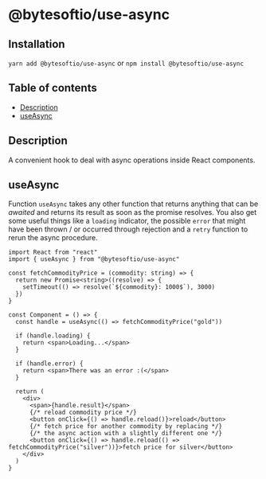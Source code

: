 # @bytesoftio/use-async

## Installation

`yarn add @bytesoftio/use-async` or `npm install @bytesoftio/use-async`

## Table of contents

<!-- START doctoc generated TOC please keep comment here to allow auto update -->
<!-- DON'T EDIT THIS SECTION, INSTEAD RE-RUN doctoc TO UPDATE -->


- [Description](#description)
- [useAsync](#useasync)

<!-- END doctoc generated TOC please keep comment here to allow auto update -->

## Description

A convenient hook to deal with async operations inside React components.

## useAsync

Function `useAsync` takes any other function that returns anything that can be *awaited* and returns its result as soon as the promise resolves. You also get some useful things like a `loading` indicator, the possible `error` that might have been thrown / or occurred through rejection and a `retry` function to rerun the async procedure.

```tsx
import React from "react"
import { useAsync } from "@bytesoftio/use-async"

const fetchCommodityPrice = (commodity: string) => {
  return new Promise<string>((resolve) => {
    setTimeout(() => resolve(`${commodity}: 1000$`), 3000)
  })
}

const Component = () => {
  const handle = useAsync(() => fetchCommodityPrice("gold"))

  if (handle.loading) {
    return <span>Loading...</span>
  }

  if (handle.error) {
    return <span>There was an error :(</span>
  }

  return (
    <div>
      <span>{handle.result}</span>
      {/* reload commodity price */}
      <button onClick={() => handle.reload()}>reload</button>
      {/* fetch price for another commodity by replacing */}
      {/* the async action with a slightly different one */}
      <button onClick={() => handle.reload(() => fetchCommodityPrice("silver"))}>fetch price for silver</button>
    </div>
  )
}
```
